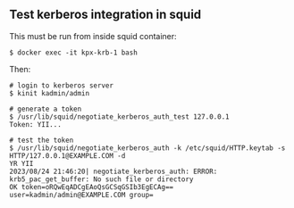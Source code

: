 ## Test kerberos integration in squid

This must be run from inside squid container:

```shell
$ docker exec -it kpx-krb-1 bash
```

Then:

```shell
# login to kerberos server
$ kinit kadmin/admin

# generate a token 
$ /usr/lib/squid/negotiate_kerberos_auth_test 127.0.0.1
Token: YII...

# test the token
$ /usr/lib/squid/negotiate_kerberos_auth -k /etc/squid/HTTP.keytab -s HTTP/127.0.0.1@EXAMPLE.COM -d
YR YII
2023/08/24 21:46:20| negotiate_kerberos_auth: ERROR: krb5_pac_get_buffer: No such file or directory
OK token=oRQwEqADCgEAoQsGCSqGSIb3EgECAg== user=kadmin/admin@EXAMPLE.COM group=
```
